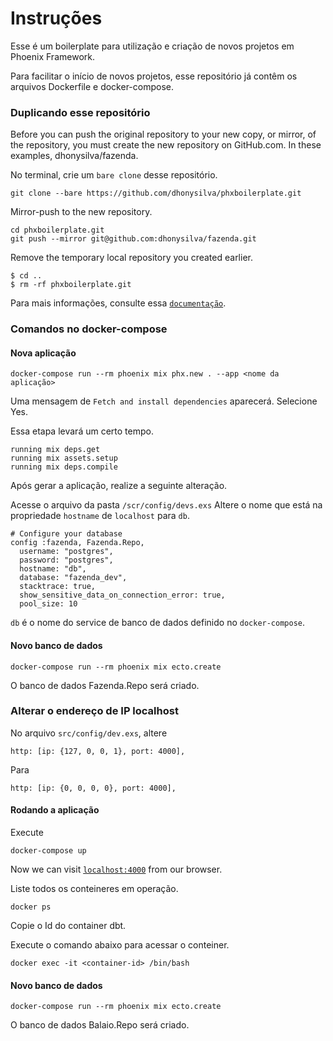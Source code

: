 # Instruções

Esse é um boilerplate para utilização e criação de novos projetos em Phoenix Framework.

Para facilitar o início de novos projetos, esse repositório já contêm os arquivos Dockerfile e docker-compose.

### Duplicando esse repositório

Before you can push the original repository to your new copy, or mirror, of the repository, you must create the new repository on GitHub.com. In these examples, dhonysilva/fazenda.

No terminal, crie um `bare clone` desse repositório.

```
git clone --bare https://github.com/dhonysilva/phxboilerplate.git
```

Mirror-push to the new repository.

```
cd phxboilerplate.git
git push --mirror git@github.com:dhonysilva/fazenda.git
```

Remove the temporary local repository you created earlier.
```
$ cd ..
$ rm -rf phxboilerplate.git
```

Para mais informações, consulte essa [`documentação`](https://docs.github.com/en/repositories/creating-and-managing-repositories/duplicating-a-repository). 

### Comandos no docker-compose


#### Nova aplicação

```
docker-compose run --rm phoenix mix phx.new . --app <nome da aplicação>
```

Uma mensagem de `Fetch and install dependencies` aparecerá. Selecione Yes.

Essa etapa levará um certo tempo.

```
running mix deps.get
running mix assets.setup
running mix deps.compile
```


Após gerar a aplicação, realize a seguinte alteração.

Acesse o arquivo da pasta `/scr/config/devs.exs`
Altere o nome que está na propriedade `hostname` de `localhost` para `db`.

```
# Configure your database
config :fazenda, Fazenda.Repo,
  username: "postgres",
  password: "postgres",
  hostname: "db",
  database: "fazenda_dev",
  stacktrace: true,
  show_sensitive_data_on_connection_error: true,
  pool_size: 10
```

`db` é o nome do service de banco de dados definido no `docker-compose`.

#### Novo banco de dados

```
docker-compose run --rm phoenix mix ecto.create
```

O banco de dados Fazenda.Repo será criado.

### Alterar o endereço de IP localhost

No arquivo `src/config/dev.exs`, altere

```
http: [ip: {127, 0, 0, 1}, port: 4000],
```

Para

```
http: [ip: {0, 0, 0, 0}, port: 4000],
```

#### Rodando a aplicação

Execute

```
docker-compose up
```

Now we can visit [`localhost:4000`](http://localhost:4000) from our browser.


Liste todos os conteineres em operação.
```
docker ps
````

Copie o Id do container dbt.

Execute o comando abaixo para acessar o conteiner.
```
docker exec -it <container-id> /bin/bash
````

#### Novo banco de dados

```
docker-compose run --rm phoenix mix ecto.create
```

O banco de dados Balaio.Repo será criado.



